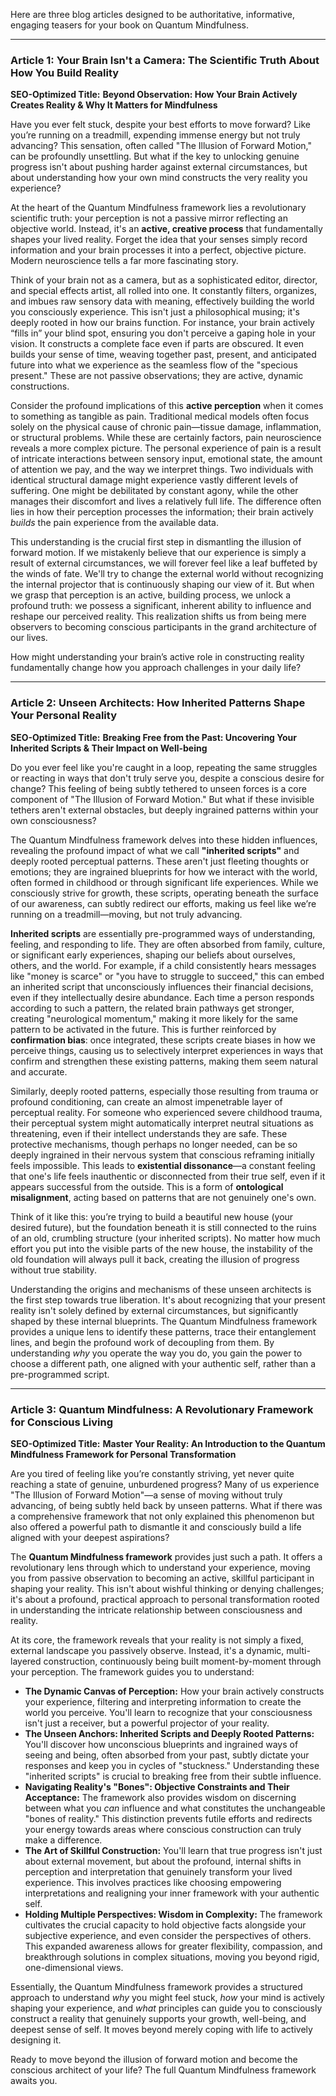 Here are three blog articles designed to be authoritative, informative, engaging teasers for your book on Quantum Mindfulness.

---

### **Article 1: Your Brain Isn't a Camera: The Scientific Truth About How You Build Reality**

**SEO-Optimized Title:** **Beyond Observation: How Your Brain Actively Creates Reality & Why It Matters for Mindfulness**

Have you ever felt stuck, despite your best efforts to move forward? Like you’re running on a treadmill, expending immense energy but not truly advancing? This sensation, often called "The Illusion of Forward Motion," can be profoundly unsettling. But what if the key to unlocking genuine progress isn't about pushing harder against external circumstances, but about understanding how your own mind constructs the very reality you experience?

At the heart of the Quantum Mindfulness framework lies a revolutionary scientific truth: your perception is not a passive mirror reflecting an objective world. Instead, it's an **active, creative process** that fundamentally shapes your lived reality. Forget the idea that your senses simply record information and your brain processes it into a perfect, objective picture. Modern neuroscience tells a far more fascinating story.

Think of your brain not as a camera, but as a sophisticated editor, director, and special effects artist, all rolled into one. It constantly filters, organizes, and imbues raw sensory data with meaning, effectively building the world you consciously experience. This isn't just a philosophical musing; it's deeply rooted in how our brains function. For instance, your brain actively “fills in” your blind spot, ensuring you don't perceive a gaping hole in your vision. It constructs a complete face even if parts are obscured. It even builds your sense of time, weaving together past, present, and anticipated future into what we experience as the seamless flow of the "specious present." These are not passive observations; they are active, dynamic constructions.

Consider the profound implications of this **active perception** when it comes to something as tangible as pain. Traditional medical models often focus solely on the physical cause of chronic pain—tissue damage, inflammation, or structural problems. While these are certainly factors, pain neuroscience reveals a more complex picture. The personal experience of pain is a result of intricate interactions between sensory input, emotional state, the amount of attention we pay, and the way we interpret things. Two individuals with identical structural damage might experience vastly different levels of suffering. One might be debilitated by constant agony, while the other manages their discomfort and lives a relatively full life. The difference often lies in how their perception processes the information; their brain actively *builds* the pain experience from the available data.

This understanding is the crucial first step in dismantling the illusion of forward motion. If we mistakenly believe that our experience is simply a result of external circumstances, we will forever feel like a leaf buffeted by the winds of fate. We'll try to change the external world without recognizing the internal projector that is continuously shaping our view of it. But when we grasp that perception is an active, building process, we unlock a profound truth: we possess a significant, inherent ability to influence and reshape our perceived reality. This realization shifts us from being mere observers to becoming conscious participants in the grand architecture of our lives.

How might understanding your brain’s active role in constructing reality fundamentally change how you approach challenges in your daily life?

---

### **Article 2: Unseen Architects: How Inherited Patterns Shape Your Personal Reality**

**SEO-Optimized Title:** **Breaking Free from the Past: Uncovering Your Inherited Scripts & Their Impact on Well-being**

Do you ever feel like you're caught in a loop, repeating the same struggles or reacting in ways that don't truly serve you, despite a conscious desire for change? This feeling of being subtly tethered to unseen forces is a core component of "The Illusion of Forward Motion." But what if these invisible tethers aren't external obstacles, but deeply ingrained patterns within your own consciousness?

The Quantum Mindfulness framework delves into these hidden influences, revealing the profound impact of what we call **"inherited scripts"** and deeply rooted perceptual patterns. These aren't just fleeting thoughts or emotions; they are ingrained blueprints for how we interact with the world, often formed in childhood or through significant life experiences. While we consciously strive for growth, these scripts, operating beneath the surface of our awareness, can subtly redirect our efforts, making us feel like we’re running on a treadmill—moving, but not truly advancing.

**Inherited scripts** are essentially pre-programmed ways of understanding, feeling, and responding to life. They are often absorbed from family, culture, or significant early experiences, shaping our beliefs about ourselves, others, and the world. For example, if a child consistently hears messages like "money is scarce" or "you have to struggle to succeed," this can embed an inherited script that unconsciously influences their financial decisions, even if they intellectually desire abundance. Each time a person responds according to such a pattern, the related brain pathways get stronger, creating "neurological momentum," making it more likely for the same pattern to be activated in the future. This is further reinforced by **confirmation bias**: once integrated, these scripts create biases in how we perceive things, causing us to selectively interpret experiences in ways that confirm and strengthen these existing patterns, making them seem natural and accurate.

Similarly, deeply rooted patterns, especially those resulting from trauma or profound conditioning, can create an almost impenetrable layer of perceptual reality. For someone who experienced severe childhood trauma, their perceptual system might automatically interpret neutral situations as threatening, even if their intellect understands they are safe. These protective mechanisms, though perhaps no longer needed, can be so deeply ingrained in their nervous system that conscious reframing initially feels impossible. This leads to **existential dissonance**—a constant feeling that one's life feels inauthentic or disconnected from their true self, even if it appears successful from the outside. This is a form of **ontological misalignment**, acting based on patterns that are not genuinely one's own.

Think of it like this: you’re trying to build a beautiful new house (your desired future), but the foundation beneath it is still connected to the ruins of an old, crumbling structure (your inherited scripts). No matter how much effort you put into the visible parts of the new house, the instability of the old foundation will always pull it back, creating the illusion of progress without true stability.

Understanding the origins and mechanisms of these unseen architects is the first step towards true liberation. It's about recognizing that your present reality isn't solely defined by external circumstances, but significantly shaped by these internal blueprints. The Quantum Mindfulness framework provides a unique lens to identify these patterns, trace their entanglement lines, and begin the profound work of decoupling from them. By understanding *why* you operate the way you do, you gain the power to choose a different path, one aligned with your authentic self, rather than a pre-programmed script.

---

### **Article 3: Quantum Mindfulness: A Revolutionary Framework for Conscious Living**

**SEO-Optimized Title:** **Master Your Reality: An Introduction to the Quantum Mindfulness Framework for Personal Transformation**

Are you tired of feeling like you’re constantly striving, yet never quite reaching a state of genuine, unburdened progress? Many of us experience "The Illusion of Forward Motion"—a sense of moving without truly advancing, of being subtly held back by unseen patterns. What if there was a comprehensive framework that not only explained this phenomenon but also offered a powerful path to dismantle it and consciously build a life aligned with your deepest aspirations?

The **Quantum Mindfulness framework** provides just such a path. It offers a revolutionary lens through which to understand your experience, moving you from passive observation to becoming an active, skillful participant in shaping your reality. This isn't about wishful thinking or denying challenges; it's about a profound, practical approach to personal transformation rooted in understanding the intricate relationship between consciousness and reality.

At its core, the framework reveals that your reality is not simply a fixed, external landscape you passively observe. Instead, it's a dynamic, multi-layered construction, continuously being built moment-by-moment through your perception. The framework guides you to understand:

*   **The Dynamic Canvas of Perception:** How your brain actively constructs your experience, filtering and interpreting information to create the world you perceive. You'll learn to recognize that your consciousness isn't just a receiver, but a powerful projector of your reality.
*   **The Unseen Anchors: Inherited Scripts and Deeply Rooted Patterns:** You'll discover how unconscious blueprints and ingrained ways of seeing and being, often absorbed from your past, subtly dictate your responses and keep you in cycles of "stuckness." Understanding these "inherited scripts" is crucial to breaking free from their subtle influence.
*   **Navigating Reality's "Bones": Objective Constraints and Their Acceptance:** The framework also provides wisdom on discerning between what you *can* influence and what constitutes the unchangeable "bones of reality." This distinction prevents futile efforts and redirects your energy towards areas where conscious construction can truly make a difference.
*   **The Art of Skillful Construction:** You'll learn that true progress isn't just about external movement, but about the profound, internal shifts in perception and interpretation that genuinely transform your lived experience. This involves practices like choosing empowering interpretations and realigning your inner framework with your authentic self.
*   **Holding Multiple Perspectives: Wisdom in Complexity:** The framework cultivates the crucial capacity to hold objective facts alongside your subjective experience, and even consider the perspectives of others. This expanded awareness allows for greater flexibility, compassion, and breakthrough solutions in complex situations, moving you beyond rigid, one-dimensional views.

Essentially, the Quantum Mindfulness framework provides a structured approach to understand *why* you might feel stuck, *how* your mind is actively shaping your experience, and *what* principles can guide you to consciously construct a reality that genuinely supports your growth, well-being, and deepest sense of self. It moves beyond merely coping with life to actively designing it.

Ready to move beyond the illusion of forward motion and become the conscious architect of your life? The full Quantum Mindfulness framework awaits you.